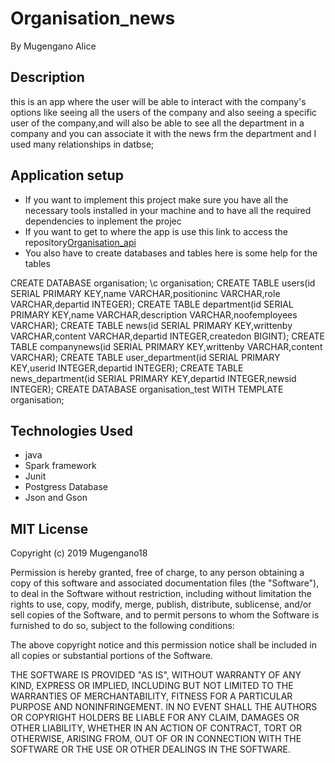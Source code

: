 # Organisation_news
By Mugengano Alice

## Description
this is an app where the user will be able to interact with the company's options like seeing all the users of the company and also seeing a specific user of the company,and will also be able to 
see all the department in a company and you can associate it with the news frm the department and I used many relationships in datbse;
## Application setup

- If you want to implement this project make sure you have all the necessary tools installed in your machine and to have all the required dependencies to inplement the projec
- If you want to get to where the app is use this link to access the repository[Organisation_api](https://github.com/Mugengano18/Organisation_news)
- You also have to create databases and tables here is some help for the tables


CREATE DATABASE organisation;
\c organisation;
CREATE TABLE users(id SERIAL PRIMARY KEY,name VARCHAR,positioninc VARCHAR,role VARCHAR,departid INTEGER);
CREATE TABLE department(id SERIAL PRIMARY KEY,name VARCHAR,description VARCHAR,noofemployees VARCHAR);
CREATE TABLE news(id SERIAL PRIMARY KEY,writtenby VARCHAR,content VARCHAR,departid INTEGER,createdon BIGINT);
CREATE TABLE companynews(id SERIAL PRIMARY KEY,writtenby VARCHAR,content VARCHAR);
CREATE TABLE user_department(id SERIAL PRIMARY KEY,userid INTEGER,departid INTEGER);
CREATE TABLE news_department(id SERIAL PRIMARY KEY,departid INTEGER,newsid INTEGER);
CREATE DATABASE organisation_test WITH TEMPLATE organisation;


## Technologies Used

- java
- Spark framework
- Junit
- Postgress Database
- Json and Gson



## MIT License

Copyright (c) 2019 Mugengano18

Permission is hereby granted, free of charge, to any person obtaining a copy
of this software and associated documentation files (the "Software"), to deal
in the Software without restriction, including without limitation the rights
to use, copy, modify, merge, publish, distribute, sublicense, and/or sell
copies of the Software, and to permit persons to whom the Software is
furnished to do so, subject to the following conditions:

The above copyright notice and this permission notice shall be included in all
copies or substantial portions of the Software.

THE SOFTWARE IS PROVIDED "AS IS", WITHOUT WARRANTY OF ANY KIND, EXPRESS OR
IMPLIED, INCLUDING BUT NOT LIMITED TO THE WARRANTIES OF MERCHANTABILITY,
FITNESS FOR A PARTICULAR PURPOSE AND NONINFRINGEMENT. IN NO EVENT SHALL THE
AUTHORS OR COPYRIGHT HOLDERS BE LIABLE FOR ANY CLAIM, DAMAGES OR OTHER
LIABILITY, WHETHER IN AN ACTION OF CONTRACT, TORT OR OTHERWISE, ARISING FROM,
OUT OF OR IN CONNECTION WITH THE SOFTWARE OR THE USE OR OTHER DEALINGS IN THE
SOFTWARE.
